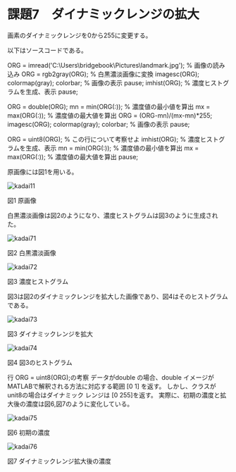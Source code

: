 # 課題7　ダイナミックレンジの拡大
画素のダイナミックレンジを0から255に変更する。

以下はソースコードである。

ORG = imread('C:\Users\bridgebook\Pictures\landmark.jpg'); % 画像の読み込み
ORG = rgb2gray(ORG); % 白黒濃淡画像に変換
imagesc(ORG); colormap(gray); colorbar; % 画像の表示
pause;
imhist(ORG); % 濃度ヒストグラムを生成、表示
pause;

ORG = double(ORG);
mn = min(ORG(:)); % 濃度値の最小値を算出
mx = max(ORG(:)); % 濃度値の最大値を算出
ORG = (ORG-mn)/(mx-mn)*255;
imagesc(ORG); colormap(gray); colorbar; % 画像の表示
pause;

ORG = uint8(ORG); % この行について考察せよ
imhist(ORG); % 濃度ヒストグラムを生成、表示
mn = min(ORG(:)); % 濃度値の最小値を算出
mx = max(ORG(:)); % 濃度値の最大値を算出
pause;

原画像には図1を用いる。

![kadai11](https://user-images.githubusercontent.com/35340807/34903547-2190a0fe-f877-11e7-8a4c-f1ff2ba06166.png)

図1 原画像

白黒濃淡画像は図2のようになり、濃度ヒストグラムは図3のように生成された。

![kadai71](https://user-images.githubusercontent.com/35340807/34904178-c14db1b6-f883-11e7-91d2-cc01ab0bc29f.PNG)

図2 白黒濃淡画像

![kadai72](https://user-images.githubusercontent.com/35340807/34904179-c17523f4-f883-11e7-8f89-dead9db4a9f0.PNG)

図3 濃度ヒストグラム

図3は図2のダイナミックレンジを拡大した画像であり、図4はそのヒストグラムである。

![kadai73](https://user-images.githubusercontent.com/35340807/34904180-c19e2268-f883-11e7-96b7-ad11454bd14c.PNG)

図3 ダイナミックレンジを拡大

![kadai74](https://user-images.githubusercontent.com/35340807/34904182-c1c5e960-f883-11e7-9687-08cbb095a00c.PNG)

図4 図3のヒストグラム

行 ORG = uint8(ORG);の考察
データがdouble の場合、double イメージが MATLABで解釈される方法に対応する範囲 [0 1] を返す。
しかし、クラスがunit8の場合はダイナミック レンジは [0 255]を返す。
実際に、初期の濃度と拡大後の濃度は図6,図7のように変化している。

![kadai75](https://user-images.githubusercontent.com/35340807/34904730-39ee2bfe-f88f-11e7-8fed-0b66717727d1.PNG)

図6 初期の濃度

![kadai76](https://user-images.githubusercontent.com/35340807/34904729-39af4d26-f88f-11e7-8293-ea14a9d2dfb6.PNG)

図7 ダイナミックレンジ拡大後の濃度
